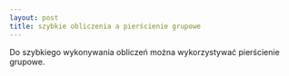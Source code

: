 ```yaml
---
layout: post
title: szybkie obliczenia a pierścienie grupowe
---
```


Do szybkiego wykonywania obliczeń można wykorzystywać pierścienie grupowe.
